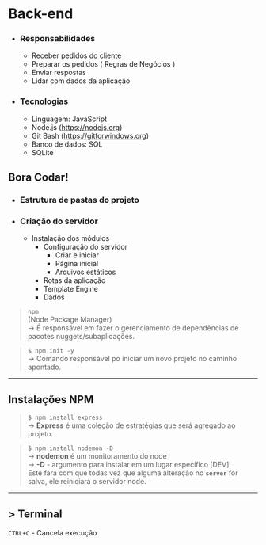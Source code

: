 # Back-end

- ### Responsabilidades  
    - Receber pedidos do cliente
    - Preparar os pedidos ( Regras de Negócios )
    - Enviar respostas
    - Lidar com dados da aplicação
- ### Tecnologias
    - Linguagem: JavaScript
    - Node.js (https://nodejs.org)
    - Git Bash (https://gitforwindows.org)
    - Banco de dados: SQL
    - SQLite

## Bora Codar!
- ### Estrutura de pastas do projeto
- ### Criação do servidor
    - Instalação dos módulos
        - Configuração do servidor
            - Criar e iniciar
            - Página inicial
            - Arquivos estáticos
        - Rotas da aplicação
        - Template Engine
        - Dados


>`npm`  
(Node Package Manager)  
-> É responsável em fazer o gerenciamento de dependências de pacotes nuggets/subaplicações.

>`$ npm init -y`  
-> Comando responsável po iniciar um novo projeto no caminho apontado.
---
## Instalações NPM
>`$ npm install express`  
-> **Express** é uma coleção de estratégias que será agregado ao projeto.  

>`$ npm install nodemon -D`  
-> **nodemon** é um monitoramento do node  
-> **-D** - argumento para instalar em um lugar específico [DEV].  
Este fará com que todas vez que alguma alteração no **`server`** for salva, ele reiniciará o servidor node.


---  
## > Terminal  
`CTRL+C` - Cancela execução